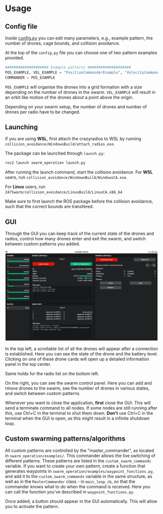 # Usage

## Config file

Inside [config.py](ros2_ws/src/swarm_operation/swarm_operation/config.py) you can edit many parameters, e.g., example pattern, the number of drones, cage bounds, and collision avoidance.

At the top of the `config.py` file you can choose one of two pattern examples provided.
```python
#################### Example patterns ####################
POS_EXAMPLE, VEL_EXAMPLE = "PositionCommanderExample", "VelocityCommanderExample"
COMMANDER = POS_EXAMPLE
```
`POS_EXAMPLE` will organise the drones into a grid formation with a size depending on the number of drones in the swarm. `VEL_EXAMPLE` will result in an orbit like motion of the drones about a point above the origin.

Depending on your swarm setup, the number of drones and number of drones per radio have to be changed.

## Launching

If you are using **WSL**, first attach the crazyradios to WSL by running `collision_avoidance/WindowsBuild/attach_radios.exe`.


The package can be launched through `launch.py`:
```bash
ros2 launch swarm_operation launch.py
```

After running the launch command, start the collision avoidance. For **WSL** users, run `collision_avoidance/WindowsBuild/WindowsCA.exe`.

For **Linux** users, run `247Swarm/collision_avoidance/LinuxBuild/LinuxCA.x86_64`

Make sure to first launch the ROS package before the collision avoidance, such that the correct bounds are transfered.

## GUI
Through the GUI you can keep track of the current state of the drones and radios, control how many drones enter and exit the swarm, and switch between custom patterns you added.

![Screenshot of the GUI](images/GUI_screenshot.png)

In the top left, a scrollable list of all the drones will appear after a connection is established. Here you can see the state of the drone and the battery level. Clicking on one of these drone cards will open up a detailed information panel in the top center.

Same holds for the radio list on the bottom left.

On the right, you can see the swarm control panel. Here you can add and rmove drones to the swarm, see the number of drones in various states, and switch between custom patterns.

Whenever you want to close the application, **first** close the GUI. This will send a terminate command to all nodes. If some nodes are still running after this, use Ctrl+C in the terminal to shut them down. **Don't** use Ctrl+C in the terminal when the GUI is open, as this might result in a infinite shutdown loop.


## Custom swarming patterns/algorithms
All custom patterns are controlled by the "master_commander", as located in `swarm_operation/examples/`. This commander allows the live switching of different patterns. These patterns are listed in the `custom_swarm_commands` variable. If you want to create your own pattern, create a function that generates waypoints in `swarm_operation/examples/waypoint_functions.py`, and add it to the `custom_swarm_commands` variable in the same structure, as well as in the `MasterCommander` class - in `main_loop_cb`, so that the commander knows what to do when the command is received. Here you can call the function you've described in `waypoint_functions.py`.

Once added, a button should appear in the GUI automatically. This will allow you to activate the pattern.